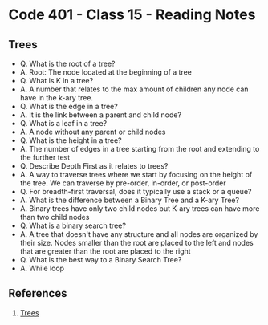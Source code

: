 # Code 401 - Class 15 - Reading Notes

## Trees

- Q. What is the root of a tree?
- A. Root: The node located at the beginning of a tree
- Q. What is K in a tree?
- A. A number that relates to the max amount of children any node can have in the k-ary tree.
- Q. What is the edge in a tree?
- A. It is the link between a parent and child node?
- Q. What is a leaf in a tree?
- A. A node without any parent or child nodes
- Q. What is the height in a tree?
- A. The number of edges in a tree starting from the root and extending to the further test
- Q. Describe Depth First as it relates to trees?
- A. A way to traverse trees where we start by focusing on the height of the tree. We can traverse by pre-order, in-order, or post-order
- Q. For breadth-first traversal, does it typically use a stack or a queue?
- A. What is the difference between a Binary Tree and a K-ary Tree?
- A. Binary trees have only two child nodes but K-ary trees can have more than two child nodes
- Q. What is a binary search tree?
- A. A tree that doesn't have any structure and all nodes are organized by their size. Nodes smaller than the root are placed to the left and nodes that are greater than the root are placed to the right
- Q. What is the best way to a Binary Search Tree?
- A. While loop

## References

1. [Trees](https://codefellows.github.io/common_curriculum/data_structures_and_algorithms/Code_401/class-15/resources/Trees.html)

